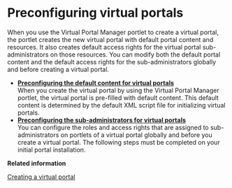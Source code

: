 # Preconfiguring virtual portals

When you use the Virtual Portal Manager portlet to create a virtual portal, the portlet creates the new virtual portal with default portal content and resources. It also creates default access rights for the virtual portal sub-administrators on those resources. You can modify both the default portal content and the default access rights for the sub-administrators globally and before creating a virtual portal.

-   **[Preconfiguring the default content for virtual portals](../admin-system/advp_precfg_content.md)**  
When you create the virtual portal by using the Virtual Portal Manager portlet, the virtual portal is pre-filled with default content. This default content is determined by the default XML script file for initializing virtual portals.
-   **[Preconfiguring the sub-administrators for virtual portals](../admin-system/advp_precfg_subadm.md)**  
You can configure the roles and access rights that are assigned to sub-administrators on portlets of a virtual portal globally and before you create a virtual portal. The following steps must be completed on your initial portal installation.


**Related information**  


[Creating a virtual portal](../admin-system/advp_tsk_create_vp.md)

